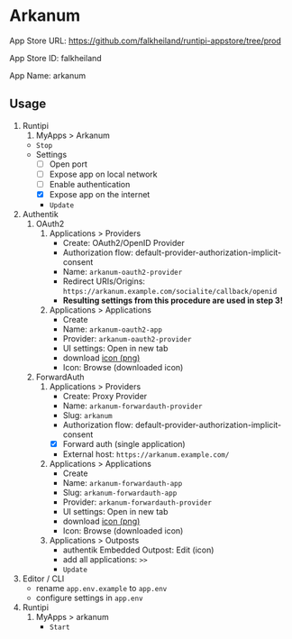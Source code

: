 # Arkanum

App Store URL: https://github.com/falkheiland/runtipi-appstore/tree/prod

App Store ID: falkheiland

App Name: arkanum

## Usage

1. Runtipi
    1. MyApps > Arkanum
    - `Stop`
    - Settings
      - [ ] Open port
      - [ ] Expose app on local network
      - [ ] Enable authentication
      - [x] Expose app on the internet
      - `Update`
2. Authentik
    1. OAuth2
        1. Applications > Providers
            - Create: OAuth2/OpenID Provider
            - Authorization flow: default-provider-authorization-implicit-consent
            - Name: `arkanum-oauth2-provider`
            - Redirect URIs/Origins: `https://arkanum.example.com/socialite/callback/openid`
            - **Resulting settings from this procedure are used in step 3!**
        2. Applications > Applications
            - Create
            - Name: `arkanum-oauth2-app`
            - Provider: `arkanum-oauth2-provider`
            - UI settings: Open in new tab
            - download [icon (png)](https://selfh.st/icons/)
            - Icon: Browse (downloaded icon)
    2. ForwardAuth
        1. Applications > Providers
            - Create: Proxy Provider
            - Name: `arkanum-forwardauth-provider`
            - Slug: `arkanum`
            - Authorization flow: default-provider-authorization-implicit-consent
            - [x] Forward auth (single application)
            - External host: `https://arkanum.example.com/`
        2. Applications > Applications
            - Create
            - Name: `arkanum-forwardauth-app`
            - Slug: `arkanum-forwardauth-app`
            - Provider: `arkanum-forwardauth-provider`
            - UI settings: Open in new tab
            - download [icon (png)](https://selfh.st/icons/)
            - Icon: Browse (downloaded icon)
        3. Applications > Outposts
            - authentik Embedded Outpost: Edit (icon)
            - add all applications: `>>`
            - `Update`
3. Editor / CLI
    - rename `app.env.example` to `app.env`
    - configure settings in `app.env`
4. Runtipi
    1. MyApps > arkanum
        - `Start`